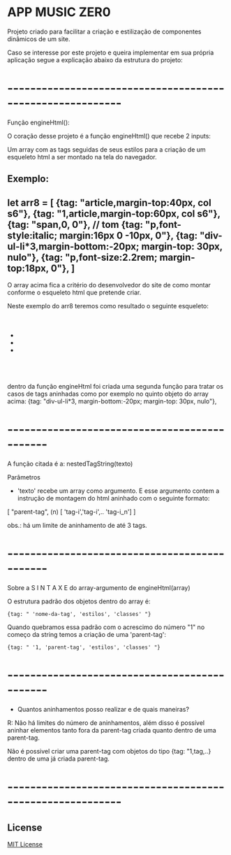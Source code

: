 # APP MUSIC ZER0

Projeto criado para facilitar a criação e
estilização de componentes dinâmicos de
um site.

Caso se interesse por este projeto e queira implementar
em sua própria aplicação segue a explicação abaixo da estrutura do projeto:

# ----------------------------------------------------------

Função engineHtml():

O coração desse projeto é a função engineHtml() que
recebe 2 inputs: 

Um array com as tags seguidas de seus estilos para
a criação de um esqueleto html a ser montado na tela do navegador.

Exemplo:
-----------
let arr8 = [
     {tag: "article,margin-top:40px, col s6"},
     {tag: "1,article,margin-top:60px, col s6"},
     {tag: "span,0, 0"}, // tom
     {tag: "p,font-style:italic; margin:16px 0 -10px, 0"},
     {tag: "div-ul-li*3,margin-bottom:-20px; margin-top: 30px, nulo"},
     {tag: "p,font-size:2.2rem; margin-top:18px, 0"},
  ]
-----------

O array acima fica a critério do desenvolvedor do site de como montar
conforme o esqueleto html que pretende criar.

Neste exemplo do arr8 teremos como resultado o seguinte esqueleto:

<article style="margin-top:40px" class="col s6"></article>
<article style="margin-top:60px" class="col s6">
	<span style="0" class="0"></span>
	<p style="font-style:italic; margin:16px 0 -10px" class="0"></p>
	<div>
	  <ul>
	    <li></li>
	    <li></li>
	    <li></li>
	  </ul>
	</div>
	<p style="font-size:2.2rem; margin-top:18px" class="0"></p>
	<p style="font-size:1rem; padding-top:15px" class="0"></p></article>

dentro da função engineHtml foi criada uma segunda função
para tratar os casos de tags aninhadas como por exemplo no quinto
objeto do array acima:
	{tag: "div-ul-li*3, margin-bottom:-20px; margin-top: 30px, nulo"},


# ---------------------------------------------
A função citada é a: nestedTagString(texto)

Parâmetros

- 'texto' recebe um array como argumento. E esse argumento contem a instrução de montagem do html aninhado com o seguinte formato:

[ "parent-tag", (n) [ 'tag-i','tag-i',.. 'tag-i_n'] ]

obs.: há um limite de aninhamento de até 3 tags.


# ---------------------------------------------
Sobre  a  S I N T A X E  do  array-argumento  de  engineHtml(array)

O estrutura padrão dos objetos dentro do array é:

	{tag: " 'nome-da-tag', 'estilos', 'classes' "}

Quando quebramos essa padrão com o acrescimo do número  "1" no
começo da string temos a criação de uma 'parent-tag':

	{tag: " '1, 'parent-tag', 'estilos', 'classes' "}


# ---------------------------------------------

- Quantos aninhamentos posso realizar e de quais maneiras?

R: Não há limites do número de aninhamentos, além disso
 é possível aninhar elementos tanto fora da parent-tag
 criada quanto dentro de uma parent-tag.

   Não é possivel criar uma parent-tag com objetos do tipo {tag: "1,tag,..} dentro de uma já criada parent-tag.

# ----------------------------------------------------------

## License

[MIT License](LICENSE)
